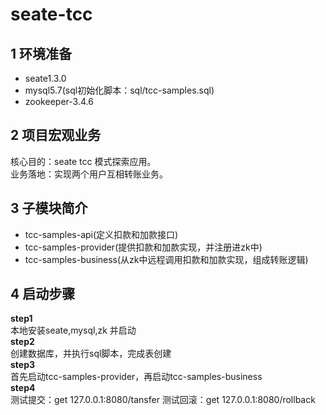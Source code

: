 # seate-tcc
## 1 环境准备
* seate1.3.0  
* mysql5.7(sql初始化脚本：sql/tcc-samples.sql)  
* zookeeper-3.4.6
## 2 项目宏观业务
核心目的：seate tcc 模式探索应用。  
业务落地：实现两个用户互相转账业务。
## 3 子模块简介  
* tcc-samples-api(定义扣款和加款接口)  
* tcc-samples-provider(提供扣款和加款实现，并注册进zk中)  
* tcc-samples-business(从zk中远程调用扣款和加款实现，组成转账逻辑) 
## 4 启动步骤
**step1**  
本地安装seate,mysql,zk 并启动  
**step2**  
创建数据库，并执行sql脚本，完成表创建  
**step3**  
首先启动tcc-samples-provider，再启动tcc-samples-business  
**step4**   
测试提交：get 127.0.0.1:8080/tansfer
测试回滚：get 127.0.0.1:8080/rollback